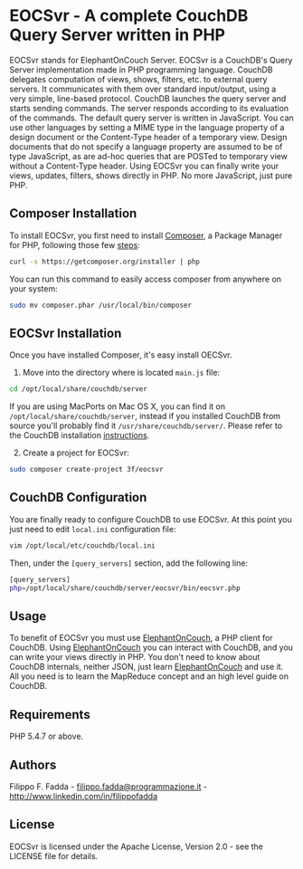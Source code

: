 EOCSvr - A complete CouchDB Query Server written in PHP
=======================================================
EOCSvr stands for ElephantOnCouch Server. EOCSvr is a CouchDB's Query Server implementation made in PHP programming language.
CouchDB delegates computation of views, shows, filters, etc. to external query servers. It communicates with them over
standard input/output, using a very simple, line-based protocol. CouchDB launches the query server and starts sending commands.
The server responds according to its evaluation of the commands.
The default query server is written in JavaScript. You can use other languages by setting a MIME type in the language
property of a design document or the Content-Type header of a temporary view. Design documents that do not specify a language
property are assumed to be of type JavaScript, as are ad-hoc queries that are POSTed to temporary view without a Content-Type header.
Using EOCSvr you can finally write your views, updates, filters, shows directly in PHP. No more JavaScript, just pure PHP.


Composer Installation
---------------------

To install EOCSvr, you first need to install [Composer](http://getcomposer.org/), a Package Manager for PHP, following those few [steps](http://getcomposer.org/doc/00-intro.md#installation-nix):

``` sh
curl -s https://getcomposer.org/installer | php
```

You can run this command to easily access composer from anywhere on your system:

``` sh
sudo mv composer.phar /usr/local/bin/composer
```

EOCSvr Installation
-------------------
Once you have installed Composer, it's easy install OECSvr.

1. Move into the directory where is located `main.js` file:
``` sh
cd /opt/local/share/couchdb/server
```
If you are using MacPorts on Mac OS X, you can find it on `/opt/local/share/couchdb/server`, instead if you installed CouchDB from source you'll probably find it `/usr/share/couchdb/server/`. Please refer to the CouchDB installation [instructions](http://wiki.apache.org/couchdb/Installation).

2. Create a project for EOCSvr:
``` sh
sudo composer create-project 3f/eocsvr
```

CouchDB Configuration
----------------------------------
You are finally ready to configure CouchDB to use EOCSvr. At this point you just need to edit `local.ini` configuration file:

``` sh
vim /opt/local/etc/couchdb/local.ini
```

Then, under the `[query_servers]` section, add the following line:
``` sh
[query_servers]
php=/opt/local/share/couchdb/server/eocsvr/bin/eocsvr.php
```


Usage
-----
To benefit of EOCSvr you must use [ElephantOnCouch](https://github.com/dedalozzo/ElephantOnCouch), a PHP client for CouchDB.
Using [ElephantOnCouch](https://github.com/dedalozzo/ElephantOnCouch) you can interact with CouchDB, and you can write your views directly in PHP.
You don't need to know about CouchDB internals, neither JSON, just learn [ElephantOnCouch](https://github.com/dedalozzo/ElephantOnCouch) and use it.
All you need is to learn the MapReduce concept and an high level guide on CouchDB.


Requirements
------------
PHP 5.4.7 or above.


Authors
-------
Filippo F. Fadda - <filippo.fadda@programmazione.it> - <http://www.linkedin.com/in/filippofadda>


License
-------
EOCSvr is licensed under the Apache License, Version 2.0 - see the LICENSE file for details.
